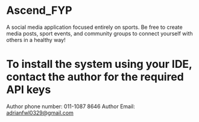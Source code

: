 # Ascend_FYP

A social media application focused entirely on sports. Be free to create media posts, sport events, and community groups to connect yourself with others in a healthy way!

# To install the system using your IDE, contact the author for the required API keys
Author phone number: 011-1087 8646
Author Email: adrianfwl0329@gmail.com
